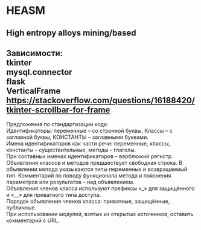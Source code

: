 # HEASM
High entropy alloys mining/based
------------------------------------------------------------------------------------------
Зависимости:  
tkinter  
mysql.connector  
flask  
VerticalFrame https://stackoverflow.com/questions/16188420/tkinter-scrollbar-for-frame
------------------------------------------------------------------------------------------
Предложения по стандартизации кода:  
Идентификаторы: переменные – со строчной буквы, Классы – с заглавной буквы, КОНСТАНТЫ – заглавными буквами.  
Имена идентификаторов как части речи: переменные, классы, константы – существительные, методы – глаголы.  
При составных именах идентификаторов – верблюжий регистр.  
Объявления классов и методов предшествует свободная строка. В объявлении метода указываются типы переменных и возвращаемый тип. Комментарий по поводу функционала метода и пояснения параметров или результатов – над объявлением.  
Объявления членов класса используют префиксы «_» для защищённого и «__» для приватного типа доступа.  
Порядок объявления членов класса: приватные, защищённые, публичные.  
При использовании модулей, взятых из открытых источников, оставить комментарий с URL.
